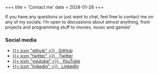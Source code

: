 +++
title = 'Contact me'
date = 2024-01-28
+++

If you have any questions or just want to chat, feel free to contact me on any of my socials.
I’m open to discussions about almost anything, from projects and programming stuff to movies, music and games!

### Social media

- [{{< icon "github" >}} &nbsp; GitHub](https://www.gitbub.com/WilliamRagstad)
- [{{< icon "twitter" >}} &nbsp; Twitter](https://twitter.com/WilliamRagstad)
- [{{< icon "youtube" >}} &nbsp; YouTube](https://www.youtube.com/@williamragstad)
- [{{< icon "linkedin" >}} &nbsp; LinkedIn](https://www.linkedin.com/in/william-ragstad/)
